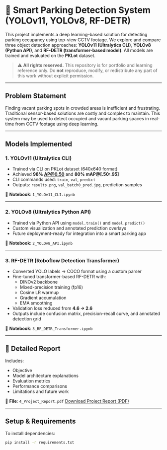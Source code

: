 # 🚗 Smart Parking Detection System (YOLOv11, YOLOv8, RF-DETR)

This project implements a deep learning–based solution for detecting parking occupancy using top-view CCTV footage. We explore and compare three object detection approaches: **YOLOv11 (Ultralytics CLI)**, **YOLOv8 (Python API)**, and **RF-DETR (transformer-based model)**. All models are trained and evaluated on the **PKLot** dataset.

> ⚠️ **All rights reserved.** This repository is for portfolio and learning reference only. Do **not** reproduce, modify, or redistribute any part of this work without explicit permission.

---

## Problem Statement

Finding vacant parking spots in crowded areas is inefficient and frustrating. Traditional sensor-based solutions are costly and complex to maintain. This system may be used to detect occupied and vacant parking spaces in real-time from CCTV footage using deep learning.

---

## Models Implemented

### 1. YOLOv11 (Ultralytics CLI)

- Trained via CLI on PKLot dataset (640x640 format)
- Achieved **98% AP@0.50** and **80% mAP@[.50:.95]**
- CLI commands used: `train`, `val`, `predict`
- Outputs: `results.png`, `val_batch0_pred.jpg`, prediction samples

📁 **Notebook**: `1_YOLOv11_CLI.ipynb`

---

### 2. YOLOv8 (Ultralytics Python API)

- Trained via Python API using `model.train()` and `model.predict()`
- Custom visualization and annotated prediction overlays
- Future deployment-ready for integration into a smart parking app

📁 **Notebook**: `2_YOLOv8_API.ipynb`

---

### 3. RF-DETR (Roboflow Detection Transformer)

- Converted YOLO labels → COCO format using a custom parser
- Fine-tuned transformer-based RF-DETR with:
  - DINOv2 backbone
  - Mixed-precision training (fp16)
  - Cosine LR warmup
  - Gradient accumulation
  - EMA smoothing
- Validation loss reduced from **4.6 → 2.6**
- Outputs include confusion matrix, precision-recall curve, and annotated detection grid

📁 **Notebook**: `3_RF_DETR_Transformer.ipynb`

---

## 📄 Detailed Report

Includes:
- Objective
- Model architecture explanations
- Evaluation metrics
- Performance comparisons
- Limitations and future work

📄 **File**: `4_Project_Report.pdf`
[Download Project Report (PDF)](./4_Project_Report.pdf)

---

## Setup & Requirements

To install dependencies:

```bash
pip install -r requirements.txt
